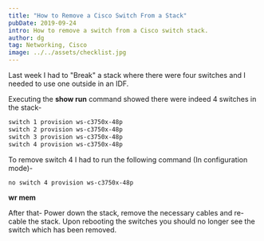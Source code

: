 ```yaml
---
title: "How to Remove a Cisco Switch From a Stack"
pubDate: 2019-09-24
intro: How to remove a switch from a Cisco switch stack.
author: dg
tag: Networking, Cisco
image: ../../assets/checklist.jpg
---
```

Last week I had to "Break" a stack where there were four switches and I needed to use one outside in an IDF.

Executing the **show run** command showed there were indeed 4 switches in the stack-

```bash
switch 1 provision ws-c3750x-48p
switch 2 provision ws-c3750x-48p
switch 3 provision ws-c3750x-48p
switch 4 provision ws-c3750x-48p
```

To remove switch 4 I had to run the following command (In configuration mode)-

```bash
no switch 4 provision ws-c3750x-48p
```

**wr mem**

After that- Power down the stack, remove the necessary cables and re-cable the stack. Upon rebooting the switches you should no longer see the switch which has been removed.